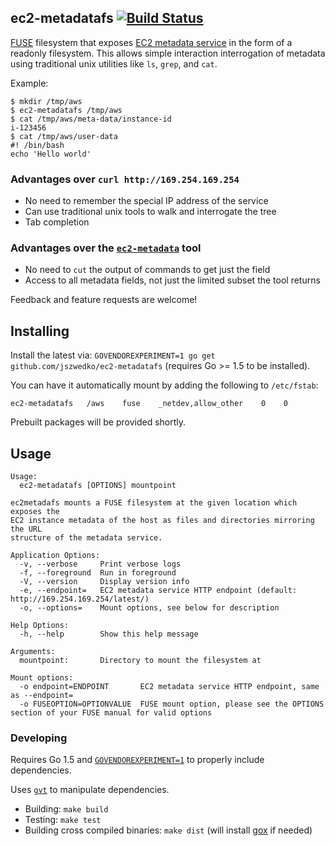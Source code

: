 ## ec2-metadatafs [![Build Status](https://travis-ci.org/jszwedko/ec2-metadatafs.svg?branch=master)](https://travis-ci.org/jszwedko/ec2-metadatafs)

[FUSE](https://github.com/libfuse/libfuse) filesystem that exposes [EC2
metadata
service](http://docs.aws.amazon.com/AWSEC2/latest/UserGuide/ec2-instance-metadata.html)
in the form of a readonly filesystem. This allows simple interaction
interrogation of metadata using traditional unix utilities like `ls`, `grep`,
and `cat`.

Example:
```
$ mkdir /tmp/aws
$ ec2-metadatafs /tmp/aws
$ cat /tmp/aws/meta-data/instance-id
i-123456
$ cat /tmp/aws/user-data
#! /bin/bash
echo 'Hello world'
```

### Advantages over `curl http://169.254.169.254`

* No need to remember the special IP address of the service
* Can use traditional unix tools to walk and interrogate the tree
* Tab completion

### Advantages over the [`ec2-metadata`](http://aws.amazon.com/code/1825) tool

* No need to `cut` the output of commands to get just the field
* Access to all metadata fields, not just the limited subset the tool returns

Feedback and feature requests are welcome!

## Installing

Install the latest via: `GOVENDOREXPERIMENT=1 go get
github.com/jszwedko/ec2-metadatafs` (requires Go >= 1.5 to be installed).

You can have it automatically mount by adding the following to `/etc/fstab`:

`ec2-metadatafs   /aws    fuse    _netdev,allow_other    0    0`

Prebuilt packages will be provided shortly.

## Usage

```
Usage:
  ec2-metadatafs [OPTIONS] mountpoint

ec2metadafs mounts a FUSE filesystem at the given location which exposes the
EC2 instance metadata of the host as files and directories mirroring the URL
structure of the metadata service.

Application Options:
  -v, --verbose     Print verbose logs
  -f, --foreground  Run in foreground
  -V, --version     Display version info
  -e, --endpoint=   EC2 metadata service HTTP endpoint (default: http://169.254.169.254/latest/)
  -o, --options=    Mount options, see below for description

Help Options:
  -h, --help        Show this help message

Arguments:
  mountpoint:       Directory to mount the filesystem at

Mount options:
  -o endpoint=ENDPOINT       EC2 metadata service HTTP endpoint, same as --endpoint=
  -o FUSEOPTION=OPTIONVALUE  FUSE mount option, please see the OPTIONS section of your FUSE manual for valid options
```

### Developing

Requires Go 1.5 and
[`GOVENDOREXPERIMENT=1`](https://docs.google.com/document/d/1Bz5-UB7g2uPBdOx-rw5t9MxJwkfpx90cqG9AFL0JAYo/edit)
to properly include dependencies.

Uses [`gvt`](https://github.com/FiloSottile/gvt) to manipulate dependencies.

- Building: `make build`
- Testing: `make test`
- Building cross compiled binaries: `make dist` (will install
  [gox](https://github.com/mitchellh/gox) if needed)
